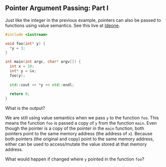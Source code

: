 ## Pointer Argument Passing: Part I
Just like the integer in the previous example, pointers can also be passed to functions using value semantics. See this live at [Ideone](http://ideone.com/YEOdIE).

``` cpp
#include <iostream>

void foo(int* y) {
  *y = 3;
}

int main(int argc, char* argv[]) {
  int x = 10;
  int* y = &x;
  foo(y);
  
  std::cout << *y << std::endl;
  
  return 0;
}

```

What is the output?

We are still using value semantics when we pass `y` to the function `foo`. This means the function `foo` is passed a copy of `y` from the function `main`. Even though the pointer is a copy of the pointer in the `main` function, both pointers point to the same memory address (the address of `x`). Because both pointers (the original and copy) point to the same memory address, either can be used to access/mutate the value stored at that memory address.

What would happen if changed where `y` pointed in the function `foo`?
